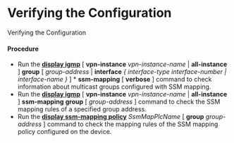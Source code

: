Verifying the Configuration
===========================

Verifying the Configuration

#### Procedure

* Run the [**display igmp**](cmdqueryname=display+igmp) [ **vpn-instance** *vpn-instance-name* | **all-instance** ]  **group** [ *group-address* | **interface** *{ interface-type interface-number | interface-name }* ] \* **ssm-mapping** [ **verbose** ] command to check information about multicast groups configured with SSM mapping.
* Run the [**display igmp**](cmdqueryname=display+igmp) [ **vpn-instance** *vpn-instance-name* | **all-instance** ] **ssm-mapping** **group** [ *group-address* ] command to check the SSM mapping rules of a specified group address.
* Run the [**display ssm-mapping policy**](cmdqueryname=display+ssm-mapping+policy) *SsmMapPlcName* [ **group** *group-address* ] command to check the mapping rules of the SSM mapping policy configured on the device.
